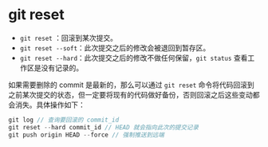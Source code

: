 # git reset

- `git reset` ：回滚到某次提交。
- `git reset --soft`：此次提交之后的修改会被退回到暂存区。
- `git reset --hard`：此次提交之后的修改不做任何保留，`git status` 查看工作区是没有记录的。

如果需要删除的 commit 是最新的，那么可以通过 `git reset` 命令将代码回滚到之前某次提交的状态，但一定要将现有的代码做好备份，否则回滚之后这些变动都会消失。具体操作如下：

```cpp
git log // 查询要回滚的 commit_id
git reset --hard commit_id // HEAD 就会指向此次的提交记录
git push origin HEAD --force // 强制推送到远端
```